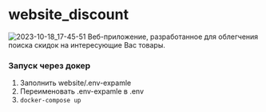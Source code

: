 # website_discount
![2023-10-18_17-45-51](https://github.com/kanisimoff73/website_discount/assets/73113945/62486557-2d8b-43da-b33d-d858d62150f8)
Веб-приложение, разработанное для облегчения поиска скидок на интересующие Вас товары.

### Запуск через докер

1) Заполнить website/.env-expamle
2) Переименовать .env-expamle в .env
3) `docker-compose up`

